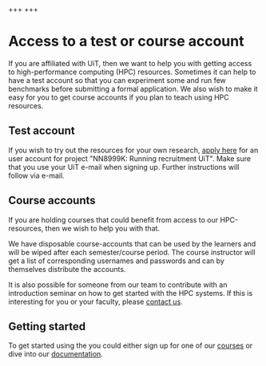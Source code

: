 +++
+++

# Access to a test or course account

If you are affiliated with UiT, then we want to help you with getting access to
high-performance computing (HPC) resources.  Sometimes it can help to have a
test account so that you can experiment some and run few benchmarks before
submitting a formal application.  We also wish to make it easy for you to get
course accounts if you plan to teach using HPC resources.


## Test account

If you wish to try out the resources for your own research, [apply
here](https://www.metacenter.no/user/application/form/notur/) for an user
account for project "NN8999K: Running recruitment UiT". Make sure that you use
your UiT e-mail when signing up. Further instructions will follow via e-mail.


## Course accounts

If you are holding courses that could benefit from access to our HPC-resources,
then we wish to help you with that.

We have disposable course-accounts that can be used by the learners and will be
wiped after each semester/course period. The course instructor will get a list
of corresponding usernames and passwords and can by themselves distribute the
accounts.

It is also possible for someone from our team to contribute with an
introduction seminar on how to get started with the HPC systems.  If this is
interesting for you or your faculty, please [contact us](/contact/).


## Getting started

To get started using the you could either sign up for one of our
[courses](/courses/) or dive into our
[documentation](https://documentation.sigma2.no/). 
